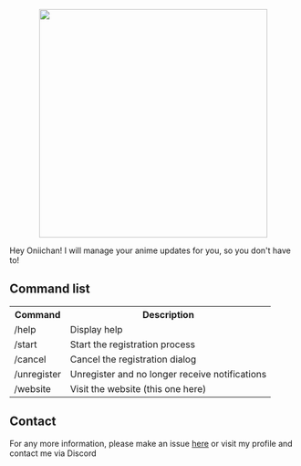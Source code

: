 <p align="center">
  <img src="https://cherryleafroad.github.io/KobatoBot/assets/kobato.jpg" width="400" height="400">
</p>

Hey Oniichan! I will manage your anime updates for you, so you don't have to!

## Command list
<table>
    <tr>
        <th>Command</th>
        <th>Description</th>
    </tr>
    <tr>
        <td>/help</td>
        <td>Display help</td>
    </tr>
    <tr>
        <td>/start</td>
        <td>Start the registration process</td>
    </tr>
    <tr>
        <td>/cancel</td>
        <td>Cancel the registration dialog</td>
    </tr>
    <tr>
        <td>/unregister</td>
        <td>Unregister and no longer receive notifications</td>
    </tr>
    <tr>
        <td>/website</td>
        <td>Visit the website (this one here)</td>
    </tr>
</table>

## Contact
For any more information, please make an issue [here](https://github.com/cherryleafroad/KobatoBot) or visit my profile and contact me via Discord

